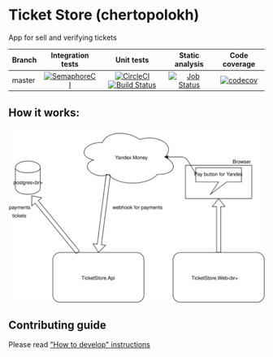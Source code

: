 # Ticket Store (chertopolokh)
App for sell and verifying tickets

|Branch|Integration tests|Unit tests|Static analysis|Code coverage|
| ------------- |:-------------:|:-------------:|:-------------:|:-------------:|
|master|[![SemaphoreCI](https://framebassman.semaphoreci.com/badges/ticket_store.svg?key=a0deb763-7ed5-46c1-b7d9-002a89c2db7e&style=shields)](https://framebassman.semaphoreci.com/projects/ticket_store)|[![CircleCI](https://circleci.com/gh/FrameBassman/ticket_store.svg?style=shield&circle-token=eaa1172bdfe82c31c2c262a893f81a4168aded7a)](https://circleci.com/gh/FrameBassman/ticket_store)[![Build Status](https://dev.azure.com/kolenkainc/ticket_store/_apis/build/status/FrameBassman.ticket_store?branchName=master)](https://dev.azure.com/kolenkainc/ticket_store/_build/latest?definitionId=1&branchName=master)|[![Job Status](https://inspecode.rocro.com/badges/github.com/FrameBassman/ticket_store/status?token=6k59LTSyoQHDdtznRiTjnSSrtSsnD8IM-wX4WF2FSnA&branch=master)](https://inspecode.rocro.com/jobs/github.com/FrameBassman/ticket_store/latest?completed=true&branch=master)|[![codecov](https://codecov.io/gh/FrameBassman/ticket_store/branch/master/graph/badge.svg?token=ENPC69iIHd)](https://codecov.io/gh/FrameBassman/ticket_store)|

## How it works:
![How it works](Docs/chertopolokh.svg)

## Contributing guide
Please read ["How to develop" instructions](Docs/CONTRIBUTING.md)
